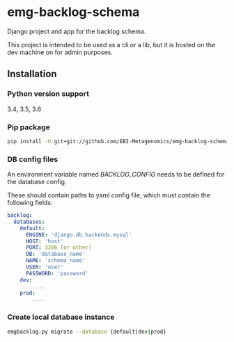 # emg-backlog-schema

Django project and app for the backlog schema.

This project is intended to be used as a cli or a lib, but it is hosted on the dev machine on for admin purposes.

## Installation

### Python version support
3.4, 3.5, 3.6

### Pip package

```bash
pip install -U git+git://github.com/EBI-Metagenomics/emg-backlog-schema.git
```

### DB config files
An environment variable named *BACKLOG_CONFIG* needs to be defined for the database config.

These should contain paths to yaml config file, which must contain the following fields:

```yaml
backlog:
  databases:
    default:
      ENGINE: 'django.db.backends.mysql'
      HOST: 'host'
      PORT: 3306 (or other)
      DB: 'database_name'
      NAME: 'schema_name'
      USER: 'user'
      PASSWORD: 'password'
    dev:
        ....
    prod:
        ....
```

### Create local database instance

```bash
emgbacklog.py migrate --database {default|dev|prod}
```
